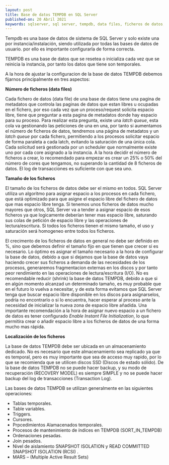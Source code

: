 ```yaml
---
layout: post
title: Base de datos TEMPDB en SQL Server
published-on: 20 Abril 2021
keywords: sqlserver, sql server, tempdb, data files, ficheros de datos, tunning, optmizacion, databases, Azure, Azure SQL
---
```



Tempdb es una base de datos de sistema de SQL Server y solo existe una por instancia/instalación, siendo utilizada por todas las bases de datos de usuario. por ello es importante configurarla de forma correcta. 

TEMPDB es una base de datos que se resetea o inicializa cada vez que se reinicia la instancia, por tanto los datos que tiene son temporales. 

A la hora de ajustar la configuracion de la base de datos TEMPDB debemos fijarnos principalmente en tres aspectos:

**Número de ficheros (data files)**

Cada fichero de datos (data file) de una base de datos tiene una pagina de metadatos que controla las paginas de datos que estan libres u ocupadas en el fichero, por eso cada vez que un proceso/request solicita espacio libre, tiene que preguntar a esta pagina de metadatos donde hay espacio para su proceso. Para realizar esta pregunta, existe una *latch queue*, esta cola va gestionando las peticiones de una en una, por tanto si aumentamos el número de ficheros de datos, tendremos una página de metadatos y un *latch queue* por cada fichero, permitiendo a los procesos solicitar espacio de forma paraleta a cada latch, evitando la saturación de una única cola. Cada solicitud será gestionada por un scheduler que normalmente existe uno por cada core asignado a la instancia. A la hora decidir el número de ficheros a crear, lo recomendado para empezar es crear un 25% o 50% del número de cores que tengamos, no superando la cantidad de 8 ficheros de datos. El log de transacciones  es suficiente con que sea uno.

**Tamaño de los ficheros**

El tamaño de los ficheros de datos debe ser el mismo en todos. SQL Server utiliza un algoritmo para asignar espacio a los procesos en cada fichero, que está optimizado para que asigne el espacio libre del fichero de datos que mas espacio libre tenga. Si tenemos unos ficheros de datos mucho mayores que otros, SQL Server va a tender a asignar espacio de esos ficheros ya que logicamente deberían tener mas espacio libre, saturando sus colas de petición de espacio libre y las operaciones de lectura/escritura. Si todos los ficheros tienen el mismo tamaño, el uso y saturación será homogeneo entre todos los ficheros. 

El crecimento de los ficheros de datos en general no debe ser definido en %, sino que debemos definir el tamaño fijo en que tienen que crecer si es necesario. Lo óptimo es asignar el tamaño necesario a la hora de configurar la base de datos, debido a que si dejamos que la base de datos vaya haciendo crecer sus ficheros a demanda de las necesidades de los procesos, generaremos fragmentacion externas en los discos y por tanto peor rendimiento en las operaciones de lectura/escritura (I/O).
No es recomendable reducir (shrink) la base de datos TEMPDB, debido a que si en algún momento alcanzad un determinado tamaño, es muy probable que en el futuro lo vuelva a necesitar, y de esta forma evitamos que SQL Server tenga que buscar espacio libre disponible en los discos para asignarselos, podría no encontrarlo o si lo encuentra, hacer esperar al proceso ante la necesidad de inicializar la nueva zona de espacio libre añadida. 
Una importante recomendación a la hora de asignar nuevo espacio a un fichero de datos es tener configurado *Enable Instant File Initialization*, lo que permitira crear o añadir espacio libre a los ficheros de datos de una forma mucho mas rápida.

**Localización de los ficheros**

La base de datos TEMPDB debe ser ubicada en un almacenamiento dedicado. No es necesario que este almacenamiento sea replicado ya que es temporal, pero es muy importante que sea de acceso muy rapido, por lo que se recomienda que se utilicen discos SSD (Discos de estado sólido). De la base de datos TEMPDB no se puede hacer backup, y su modo de recuperación (RECOVERY MODEL) es siempre SIMPLE y no se puede hacer backup del log de transacciones (Transaction Log).

Las bases de datos TEMPDB se utilizan generalmente en las siguientes operaciones:

- Tablas temporales.
- Table variables.
- Triggers.
- Cursores.
- Prpcedimientos Alamacenados temporales.
- Procesos de mantenimiento de índices en TEMPDB (SORT_IN_TEMPDB)
- Ordenaciones pesadas.
- Join pesados.
- Nivel de aislamiento SNAPSHOT ISOLATION y READ COMMITTED SNAPSHOT ISOLATION (RCSI) .
- MARS – (Multiple Active Result Sets)



